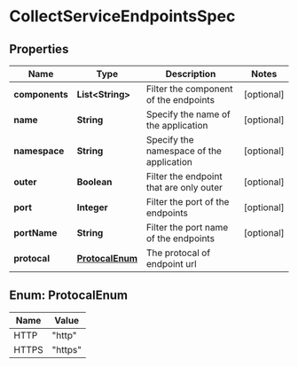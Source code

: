 

# CollectServiceEndpointsSpec


## Properties

| Name | Type | Description | Notes |
|------------ | ------------- | ------------- | -------------|
|**components** | **List&lt;String&gt;** | Filter the component of the endpoints |  [optional] |
|**name** | **String** | Specify the name of the application |  [optional] |
|**namespace** | **String** | Specify the namespace of the application |  [optional] |
|**outer** | **Boolean** | Filter the endpoint that are only outer |  [optional] |
|**port** | **Integer** | Filter the port of the endpoints |  [optional] |
|**portName** | **String** | Filter the port name of the endpoints |  [optional] |
|**protocal** | [**ProtocalEnum**](#ProtocalEnum) | The protocal of endpoint url |  |



## Enum: ProtocalEnum

| Name | Value |
|---- | -----|
| HTTP | &quot;http&quot; |
| HTTPS | &quot;https&quot; |



